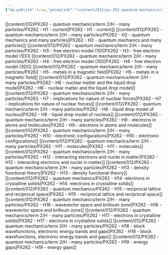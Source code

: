 ```yaml
---
{"dg-publish":true,"permalink":"/content/012/px-262-quantum-mechanics/term-2/h-many-particles/h-many-particles/","noteIcon":"1","created":"2025-01-06T18:16:21.763+00:00","updated":"2025-02-13T10:07:44.786+00:00"}
---
```


[[content/012/PX262 - quantum mechanics/term 2/H - many particles/PX262 - H1 - current\|PX262 - H1 - current]]
[[content/012/PX262 - quantum mechanics/term 2/H - many particles/PX262 - H2 - quantum mechanics and many particles\|PX262 - H2 - quantum mechanics and many particles]]
[[content/012/PX262 - quantum mechanics/term 2/H - many particles/PX262 - H3 - free electron model (1D)\|PX262 - H3 - free electron model (1D)]]
[[content/012/PX262 - quantum mechanics/term 2/H - many particles/PX262 - H4 - free electron model (3D)\|PX262 - H4 - free electron model (3D)]]
[[content/012/PX262 - quantum mechanics/term 2/H - many particles/PX262 - H5 - metals in a magnetic field\|PX262 - H5 - metals in a magnetic field]]
[[content/012/PX262 - quantum mechanics/term 2/H - many particles/PX262 - H6 - nuclear matter and the liquid drop model\|PX262 - H6 - nuclear matter and the liquid drop model]]
[[content/012/PX262 - quantum mechanics/term 2/H - many particles/PX262 - H7 - implications for nature of nuclear forces\|PX262 - H7 - implications for nature of nuclear forces]]
[[content/012/PX262 - quantum mechanics/term 2/H - many particles/PX262 - H8 - liquid drop model of nucleus\|PX262 - H8 - liquid drop model of nucleus]]
[[content/012/PX262 - quantum mechanics/term 2/H - many particles/PX262 - H9 - electrons in atoms and molecules\|PX262 - H9 - electrons in atoms and molecules]]
[[content/012/PX262 - quantum mechanics/term 2/H - many particles/PX262 - H10 - electronic configurations\|PX262 - H10 - electronic configurations]]
[[content/012/PX262 - quantum mechanics/term 2/H - many particles/PX262 - H11 - molecules\|PX262 - H11 - molecules]]
[[content/012/PX262 - quantum mechanics/term 2/H - many particles/PX262 - H12 - interacting electrons and nuclei in matter\|PX262 - H12 - interacting electrons and nuclei in matter]]
[[content/012/PX262 - quantum mechanics/term 2/H - many particles/PX262 - H13 - density functional theory\|PX262 - H13 - density functional theory]]
[[content/012/PX262 - quantum mechanics/PX262 - H14 -electrons in crystalline solids\|PX262 - H14 -electrons in crystalline solids]]
[[content/012/PX262 - quantum mechanics/PX262 - H15 - reciprocal lattice and reciprocal space\|PX262 - H15 - reciprocal lattice and reciprocal space]]
[[content/012/PX262 - quantum mechanics/term 2/H - many particles/PX262 - H16 - wavevector space and brillouin zone\|PX262 - H16 - wavevector space and brillouin zone]]
[[content/012/PX262 - quantum mechanics/term 2/H - many particles/PX262 - H17 - electrons in crystalline solids\|PX262 - H17 - electrons in crystalline solids]]
[[content/012/PX262 - quantum mechanics/term 2/H - many particles/PX262 - H18 - block wavefunctions, electronic energy bands and gaps\|PX262 - H18 - block wavefunctions, electronic energy bands and gaps]]
[[content/012/PX262 - quantum mechanics/term 2/H - many particles/PX262 - H19 - energy gaps\|PX262 - H19 - energy gaps]]
